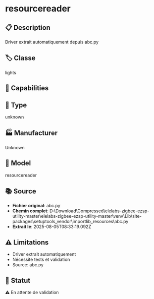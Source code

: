 # resourcereader

## 📋 Description
Driver extrait automatiquement depuis abc.py

## 🏷️ Classe
lights

## 🔧 Capabilities


## 📡 Type
unknown

## 🏭 Manufacturer
Unknown

## 📱 Model
resourcereader

## 📚 Source
- **Fichier original**: abc.py
- **Chemin complet**: D:\Download\Compressed\elelabs-zigbee-ezsp-utility-master\elelabs-zigbee-ezsp-utility-master\venv\Lib\site-packages\setuptools\_vendor\importlib_resources\abc.py
- **Extrait le**: 2025-08-05T08:33:19.092Z

## ⚠️ Limitations
- Driver extrait automatiquement
- Nécessite tests et validation
- Source: abc.py

## 🚀 Statut
⚠️ En attente de validation

